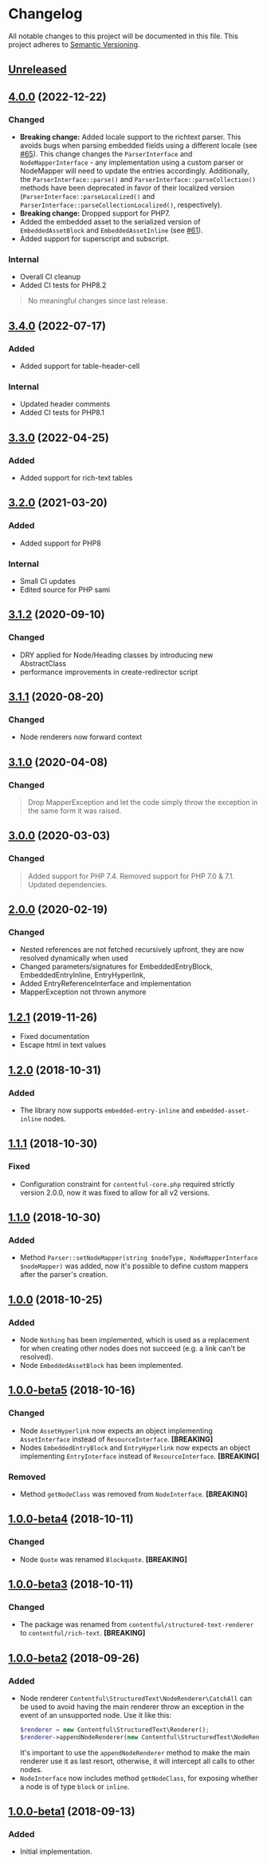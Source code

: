 # Changelog

All notable changes to this project will be documented in this file.
This project adheres to [Semantic Versioning](http://semver.org/).

## [Unreleased](https://github.com/contentful/rich-text.php/compare/4.0.0...HEAD)

## [4.0.0](https://github.com/contentful/rich-text.php/tree/4.0.0) (2022-12-22)

### Changed

* **Breaking change:** Added locale support to the richtext parser. This avoids bugs when parsing embedded fields using a different locale (see [#65](https://github.com/contentful/rich-text.php/issues/65)). This change changes the `ParserInterface` and `NodeMapperInterface` - any implementation using a custom parser or NodeMapper will need to update the entries accordingly. Additionally, the `ParserInterface::parse()` and `ParserInterface::parseCollection()` methods have been deprecated in favor of their localized version (`ParserInterface::parseLocalized()` and `ParserInterface::parseCollectionLocalized()`, respectively).
* **Breaking change:** Dropped support for PHP7.
* Added the embedded asset to the serialized version of `EmbeddedAssetBlock` and `EmbeddedAssetInline` (see [#61](https://github.com/contentful/rich-text.php/issues/61)).
* Added support for superscript and subscript.

### Internal

* Overall CI cleanup
* Added CI tests for PHP8.2



<!-- PENDING-CHANGES -->
> No meaningful changes since last release.
<!-- /PENDING-CHANGES -->

## [3.4.0](https://github.com/contentful/rich-text.php/tree/3.4.0) (2022-07-17)

### Added

* Added support for table-header-cell

### Internal

* Updated header comments
* Added CI tests for PHP8.1


## [3.3.0](https://github.com/contentful/rich-text.php/tree/3.3.0) (2022-04-25)

### Added

* Added support for rich-text tables

## [3.2.0](https://github.com/contentful/rich-text.php/tree/3.2.0) (2021-03-20)

### Added

* Added support for PHP8

### Internal

* Small CI updates
* Edited source for PHP sami

## [3.1.2](https://github.com/contentful/rich-text.php/tree/3.1.2) (2020-09-10)

### Changed

* DRY applied for Node/Heading classes by introducing new AbstractClass
* performance improvements in create-redirector script

## [3.1.1](https://github.com/contentful/rich-text.php/tree/3.1.1) (2020-08-20)

### Changed

* Node renderers now forward context

## [3.1.0](https://github.com/contentful/rich-text.php/tree/3.1.0) (2020-04-08)

### Changed

> Drop MapperException and let the code simply throw the exception in the same form it was raised.

## [3.0.0](https://github.com/contentful/rich-text.php/tree/3.0.0) (2020-03-03)

### Changed

> Added support for PHP 7.4. Removed support for PHP 7.0 & 7.1. Updated dependencies.

## [2.0.0](https://github.com/contentful/rich-text.php/tree/2.0.0) (2020-02-19)

### Changed

* Nested references are not fetched recursively upfront, they are now resolved dynamically when used
* Changed parameters/signatures for EmbeddedEntryBlock, EmbeddedEntryInline, EntryHyperlink, 
* Added EntryReferenceInterface and implementation
* MapperException not thrown anymore

## [1.2.1](https://github.com/contentful/rich-text.php/tree/1.2.1) (2019-11-26)

* Fixed documentation
* Escape html in text values

## [1.2.0](https://github.com/contentful/rich-text.php/tree/1.2.0) (2018-10-31)

### Added

* The library now supports `embedded-entry-inline` and `embedded-asset-inline` nodes.

## [1.1.1](https://github.com/contentful/rich-text.php/tree/1.1.1) (2018-10-30)

### Fixed

* Configuration constraint for `contentful-core.php` required strictly version 2.0.0, now it was fixed to allow for all v2 versions.

## [1.1.0](https://github.com/contentful/rich-text.php/tree/1.1.0) (2018-10-30)

### Added

* Method `Parser::setNodeMapper(string $nodeType, NodeMapperInterface $nodeMapper)` was added, now it's possible to define custom mappers after the parser's creation.

## [1.0.0](https://github.com/contentful/rich-text.php/tree/1.0.0) (2018-10-25)

### Added

* Node `Nothing` has been implemented, which is used as a replacement for when creating other nodes does not succeed (e.g. a link can't be resolved).
* Node `EmbeddedAssetBlock` has been implemented.

## [1.0.0-beta5](https://github.com/contentful/rich-text.php/tree/1.0.0-beta5) (2018-10-16)

### Changed

* Node `AssetHyperlink` now expects an object implementing `AssetInterface` instead of `ResourceInterface`. **[BREAKING]**
* Nodes `EmbeddedEntryBlock` and `EntryHyperlink` now expects an object implementing `EntryInterface` instead of `ResourceInterface`. **[BREAKING]**

### Removed

* Method `getNodeClass` was removed from `NodeInterface`. **[BREAKING]**

## [1.0.0-beta4](https://github.com/contentful/rich-text.php/tree/1.0.0-beta4) (2018-10-11)

### Changed

* Node `Quote` was renamed `Blockquote`. **[BREAKING]**

## [1.0.0-beta3](https://github.com/contentful/rich-text.php/tree/1.0.0-beta3) (2018-10-11)

### Changed

* The package was renamed from `contentful/structured-text-renderer` to `contentful/rich-text`. **[BREAKING]**

## [1.0.0-beta2](https://github.com/contentful/rich-text.php/tree/1.0.0-beta2) (2018-09-26)

### Added

* Node renderer `Contentful\StructuredText\NodeRenderer\CatchAll` can be used to avoid having the main renderer throw an exception in the event of an unsupported node. Use it like this:
  ``` php
  $renderer = new Contentful\StructuredText\Renderer();
  $renderer->appendNodeRenderer(new Contentful\StructuredText\NodeRenderer\CatchAll());
  ```
  It's important to use the `appendNodeRenderer` method to make the main renderer use it as last resort, otherwise, it will intercept all calls to other nodes.
* `NodeInterface` now includes method `getNodeClass`, for exposing whether a node is of type `block` or `inline`.    

## [1.0.0-beta1](https://github.com/contentful/rich-text.php/tree/1.0.0-beta1) (2018-09-13)

### Added

* Initial implementation.
